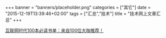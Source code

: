 +++
banner = "banners/placeholder.png"
categories = ["其它"]
date = "2015-12-19T13:39:46+02:00"
tags = ["汇总","技术"]
title = "技术网上文章汇总"
+++


[互联网时代100本必读书单：来自100位大咖推荐！](https://mp.weixin.qq.com/s?__biz=MjM5MzA3NjU2MA==&mid=209762226&idx=5&sn=a85db7c0b9e6ca750797d885478a0d33&scene=2&srcid=FZzfnlYKJFxjbI4ppHrS&key=41ecb04b05111003abe189f17e9f28382920594f9976355f3f4cff476f3707829e4582afa0b43858402cab8f7aea2f19&ascene=0&uin=MTM0ODQyNTk1&devicetype=iMac+MacBookAir7%2C1+OSX+OSX+10.10.5+build(14F1021)&version=11020201&pass_ticket=OUgFBuA2yqcV7ExJVNrQtm5NukTejEXnNHTun2M8jg8%3D)
  


